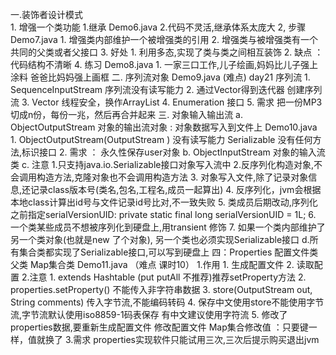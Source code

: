 一.装饰者设计模式  
    1. 增强一个类功能
        1.继承    Demo6.java
        2.代码不灵活,继承体系太庞大
    2, 步骤      Demo7.java
        1. 增强类内部维护一个被增强类的引用
        2. 增强类与被增强类有一个共同的父类或者父接口
    3. 好处
        1. 利用多态,实现了类与类之间相互装饰
        2. 缺点 ：代码结构不清晰
    4. 练习 Demo8.java
        1. 一家三口工作,儿子绘画,妈妈比儿子强上涂料
            爸爸比妈妈强上画框
 二. 序列流对象  Demo9.java  (难点) day21 序列流
    1. SequenceInputStream  序列流没有读写能力
    2. 通过Vector得到迭代器 创建序列流
    3. Vector 线程安全，换作ArrayList
    4. Enumeration 接口
    5. 需求 把一份MP3切成n份，每份一兆，然后再合并起来
三. 对象输入输出流
    a. ObjectOutputStream  对象的输出流对象 : 对象数据写入到文件上    Demo10.java
        1. ObjectOutputStream(OutputStream ) 没有读写能力
                Serializable 没有任何方法,标识接口
        2. 需求 ： 永久性保存user对象
    b. ObjectInputStream 对象的输入流类
    c. 注意
        1.只支持java.io.Serializable接口对象写入流中
        2.反序列化构造对象,不会调用构造方法,克隆对象也不会调用构造方法
        3. 对象写入文件,除了记录对象信息,还记录class版本号(类名,包名,工程名,成员一起算出)
        4. 反序列化，jvm会根据本地class计算出id号与文件记录id号比对,不一致失败
        5. 类成员后期改动,序列化之前指定serialVersionUID: 
            private static final long serialVersionUID = 1L;
        6. 一个类某些成员不想被序列化到硬盘上,用transient 修饰
        7. 如果一个类内部维护了另一个类对象(也就是new 了个对象),
            另一个类也必须实现Serializable接口
    d.所有集合类都实现了Serializable接口,可以写到硬盘上
四：Properties 配置文件类  父类 Map集合类  Demo11.java （难点 课时10）
    1.作用
        1. 生成配置文件
        2. 读取配置
    2.注意
        1. extends Hashtable (put putAll 不推荐)推荐setProperty方法
        2. properties.setProperty() 不能传入非字符串数据
        3. store(OutputStream out, String comments) 传入字节流,不能编码转码
        4. 保存中文使用store不能使用字节流,字节流默认使用iso8859-1码表保存
            有中文建议使用字符流
        5. 修改了properties数据,要重新生成配置文件
           修改配置文件  Map集合修改值 ：只要键一样，值就换了
    3.需求 
        properties实现软件只能试用三次,三次后提示购买退出jvm